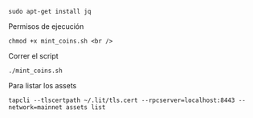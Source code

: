 ```
sudo apt-get install jq
```
Permisos de ejecución <br />
```
chmod +x mint_coins.sh <br />
```
Correr el script <br />
```
./mint_coins.sh
```
Para listar los assets
```
tapcli --tlscertpath ~/.lit/tls.cert --rpcserver=localhost:8443 --network=mainnet assets list
